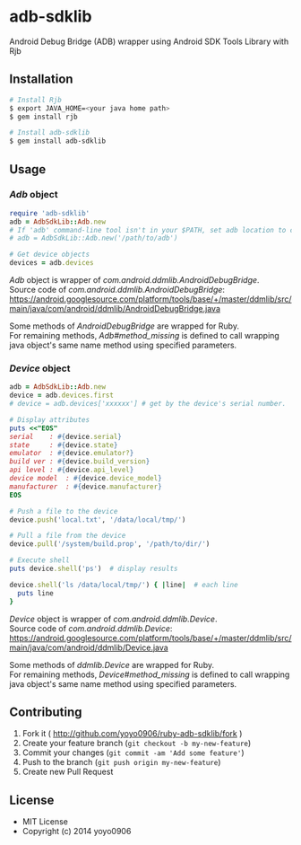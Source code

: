 # adb-sdklib

Android Debug Bridge (ADB) wrapper using Android SDK Tools Library with Rjb

## Installation
```bash
# Install Rjb
$ export JAVA_HOME=<your java home path>
$ gem install rjb

# Install adb-sdklib
$ gem install adb-sdklib
```

## Usage

### *Adb* object

```ruby
require 'adb-sdklib'
adb = AdbSdkLib::Adb.new
# If 'adb' command-line tool isn't in your $PATH, set adb location to constructor shown as below
# adb = AdbSdkLib::Adb.new('/path/to/adb')

# Get device objects
devices = adb.devices
```

*Adb* object is wrapper of *com.android.ddmlib.AndroidDebugBridge*.  
Source code of *com.android.ddmlib.AndroidDebugBridge*:
<https://android.googlesource.com/platform/tools/base/+/master/ddmlib/src/main/java/com/android/ddmlib/AndroidDebugBridge.java>

Some methods of *AndroidDebugBridge* are wrapped for Ruby.  
For remaining methods, *Adb#method_missing* is defined to call
wrapping java object's same name method using specified parameters.

### *Device* object

```ruby
adb = AdbSdkLib::Adb.new
device = adb.devices.first
# device = adb.devices['xxxxxx'] # get by the device's serial number.

# Display attributes
puts <<"EOS"
serial    : #{device.serial}
state     : #{device.state}
emulator  : #{device.emulator?}
build ver : #{device.build_version}
api level : #{device.api_level}
device model  : #{device.device_model}
manufacturer  : #{device.manufacturer}
EOS

# Push a file to the device
device.push('local.txt', '/data/local/tmp/')

# Pull a file from the device
device.pull('/system/build.prop', '/path/to/dir/')

# Execute shell
puts device.shell('ps')  # display results

device.shell('ls /data/local/tmp/') { |line|  # each line
  puts line
}

```

*Device* object is wrapper of *com.android.ddmlib.Device*.  
Source code of *com.android.ddmlib.Device*:
<https://android.googlesource.com/platform/tools/base/+/master/ddmlib/src/main/java/com/android/ddmlib/Device.java>

Some methods of *ddmlib.Device* are wrapped for Ruby.  
For remaining methods, *Device#method_missing* is defined to call
wrapping java object's same name method using specified parameters.

## Contributing

1. Fork it ( http://github.com/yoyo0906/ruby-adb-sdklib/fork )
2. Create your feature branch (`git checkout -b my-new-feature`)
3. Commit your changes (`git commit -am 'Add some feature'`)
4. Push to the branch (`git push origin my-new-feature`)
5. Create new Pull Request

## License

- MIT License
- Copyright (c) 2014 yoyo0906
